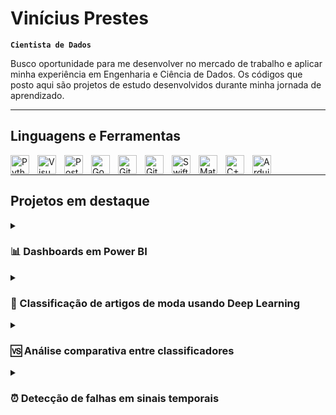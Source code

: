 # Vinícius Prestes
**`Cientista de Dados`**

Busco oportunidade para me desenvolver no mercado de trabalho e aplicar minha experiência em Engenharia e Ciência de Dados.
Os códigos que posto aqui são projetos de estudo desenvolvidos durante minha jornada de aprendizado.

---

## Linguagens e Ferramentas

<img align="left" alt="Python" width="30px" style="padding-right:10px;" src="https://cdn.jsdelivr.net/gh/devicons/devicon/icons/python/python-original.svg" />
<img align="left" alt="VisualStudioCode" width="30px" style="padding-right:10px;" src="https://cdn.jsdelivr.net/gh/devicons/devicon/icons/visualstudio/visualstudio-plain.svg" />
<img align="left" alt="PostgreSQL" width="30px" style="padding-right:10px;" src="https://cdn.jsdelivr.net/gh/devicons/devicon/icons/postgresql/postgresql-original.svg" />     
<img align="left" alt="GoogleCloud" width="30px" style="padding-right:10px;"  src="https://cdn.jsdelivr.net/gh/devicons/devicon/icons/googlecloud/googlecloud-original.svg" />
<img align="left" alt="Git" width="30px" style="padding-right:10px;" src="https://cdn.jsdelivr.net/gh/devicons/devicon/icons/git/git-original.svg" />
<img align="left" alt="GitHub" width="30px" style="padding-right:10px;" src="https://cdn.jsdelivr.net/gh/devicons/devicon/icons/github/github-original.svg" />
<img align="left" alt="Swift" width="30px" style="padding-right:10px;" src="https://cdn.jsdelivr.net/gh/devicons/devicon/icons/swift/swift-original.svg" />
<img align="left" alt="Matlab" width="30px" style="padding-right:10px;" src="https://cdn.jsdelivr.net/gh/devicons/devicon/icons/matlab/matlab-original.svg" />
<img align="left" alt="C++" width="30px" style="padding-right:10px;" src="https://cdn.jsdelivr.net/gh/devicons/devicon/icons/cplusplus/cplusplus-line.svg" />
<img align="left" alt="Arduino" width="30px" style="padding-right:10px;" src="https://cdn.jsdelivr.net/gh/devicons/devicon/icons/arduino/arduino-original-wordmark.svg" />
<br />

---

## Projetos em destaque

<details>
 <summary><h3>📊 Dashboards em Power BI </h3></summary>
   Este repositório tem como objetivo compartilhar dashboards criados em Power BI para fins de análise de dados para negócios. Cada dashboard inclui uma descrição detalhada, capturas de tela e um link para visualização.

   #
   
  **Competências aplicadas nesse projeto:**
  * Coleta de dados usando Excel
  * Tratamento de dados com PowerQuerry
  * Visualização e Análise de dados com Power BI
  * Design do dashboard usando Corel Draw

🔗 [Link para o repositório](https://github.com/prestesvinicius/dashboards-powerbi)
</details>

<details>
 <summary><h3>🧦 Classificação de artigos de moda usando Deep Learning </h3></summary>
   Este projeto visa desenvolver e treinar uma Rede Neural Convolucional (CNN) para classificar imagens de artigos de moda presentes no dataset Fashion-MNIST. Composto por 70.000 imagens em escala de cinza de 28x28 pixels, distribuídas em 10 categorias distintas, o objetivo é utilizar deep learning para alcançar uma precisão superior na classificação desses artigos em comparação com métodos tradicionais já testados anteriormente nesse mesmo conjunto de dados. O projeto contempla o uso de TensorFlow, Keras e outras bibliotecas para a construção do modelo, avaliação dos resultados e busca por uma melhor capacidade de generalização na classificação de diferentes peças de vestuário.

   #
   
  **Competências aplicadas nesse projeto:**
  * Análise de dados em formato de imagem
  * Arquitetura de modelos de Rede de Convolução Neural (CNN)
  * Resolução de overfitting em modelos de CNN
  * Bibliotecas Keras e TensorFlow
  * Análise de desempenho de classficação em cada classe

🔗 [Link para o repositório](https://github.com/prestesvinicius/CNN-FashionMNIST)
</details>

<details>
 <summary><h3>🆚 Análise comparativa entre classificadores </h3></summary>
   Este foi meu primeiro projeto em Ciência de Dados, no qual promovi uma comparação de acurácia entre dois classificadores clássicos, KNearestNeighbor e RandomForestClassifier, aplicados em cinco conjuntos de dados distintos.
Os dados utilizados foram coletados do Kaggle, abrangendo temáticas diversas, desde informações sobre saúde pública até dados relacionados a aplicativos de Android. Após a obtenção desses conjuntos de dados, procedi com sua análise e preparação para a fase de treinamento e teste dos classificadores.
Posteriormente, conduzi uma análise estatística minuciosa sobre a acurácia alcançada pelos classificadores. Vale destacar que um deles obteve um desempenho significativamente superior. Alguma aposta sobre qual foi? 👀

   #
   
  **Competências aplicadas nesse projeto:**
  * Busca por dados na plataforma Kaggle
  * Carregamento de Dados no Google Colab
  * Análise Exploratória de Dados
  * Construção de Modelos de Classificação
  * Validação cruzada de Classificadores
  * Análise estatística de resultados

🔗 [Link para o repositório](https://github.com/prestesvinicius/classifier-comparison/)
</details>


<details>
 <summary><h3>⏰ Detecção de falhas em sinais temporais </h3></summary>
Este projeto envolveu a classificação de sinais que indicam o funcionamento normal e a presença de falhas de desbalanceamento de 6g em máquinas rotativas. Utilizei os dados provenientes da base de dados Machinery Fault Database (MAFAULDA). A análise e preparação desses dados, formatados como séries temporais, representaram um desafio significativo, incluindo a transformação dos dados para o domínio da frequência.
Iniciando com a definição de uma linha de referência inicial, prossegui com a extração de características para aprimorar o desempenho do classificador. Em seguida, reduzi a dimensionalidade dos dados por meio do método PCA e otimizei os classificadores testados utilizando a função GridSearch.
Os resultados obtidos foram promissores, alcançando uma acurácia máxima de 96% na validação cruzada. Além disso, os classificadores foram comparados por meio de análises estatísticas ANOVA e testes pós-hoc de Tukey para uma avaliação comparativa.

 
   #
   
  **Competências aplicadas nesse projeto:**
  * Carregamento de dados em formato de séries temporais
  * Análise Exploratória de Dados de sinais no tempo
  * Transformar dados do tempo para frequência usando FFT
  * Extração de Features
  * Redução de Dimensonalidade em Datasets
  * Construção de Modelos de Classificação
  * Otimização de Parâmetros de Classificadores
  * Validação cruzada de Classificadores
  * Análise estatística de resultados multivariados

🔗 [Link para o repositório](https://github.com/prestesvinicius/machine-failure-detection)
</details>


